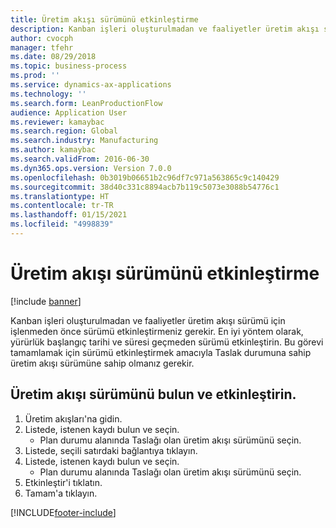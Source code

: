 ```yaml
---
title: Üretim akışı sürümünü etkinleştirme
description: Kanban işleri oluşturulmadan ve faaliyetler üretim akışı sürümü için işlenmeden önce sürümü etkinleştirmeniz gerekir.
author: cvocph
manager: tfehr
ms.date: 08/29/2018
ms.topic: business-process
ms.prod: ''
ms.service: dynamics-ax-applications
ms.technology: ''
ms.search.form: LeanProductionFlow
audience: Application User
ms.reviewer: kamaybac
ms.search.region: Global
ms.search.industry: Manufacturing
ms.author: kamaybac
ms.search.validFrom: 2016-06-30
ms.dyn365.ops.version: Version 7.0.0
ms.openlocfilehash: 0b3019b06651b2c96df7c971a563865c9c140429
ms.sourcegitcommit: 38d40c331c8894acb7b119c5073e3088b54776c1
ms.translationtype: HT
ms.contentlocale: tr-TR
ms.lasthandoff: 01/15/2021
ms.locfileid: "4998839"
---
```

# <a name="activate-a-production-flow-version"></a>Üretim akışı sürümünü etkinleştirme

[!include [banner](../../includes/banner.md)]

Kanban işleri oluşturulmadan ve faaliyetler üretim akışı sürümü için işlenmeden önce sürümü etkinleştirmeniz gerekir. En iyi yöntem olarak, yürürlük başlangıç tarihi ve süresi geçmeden sürümü etkinleştirin. Bu görevi tamamlamak için sürümü etkinleştirmek amacıyla Taslak durumuna sahip üretim akışı sürümüne sahip olmanız gerekir. 


## <a name="find-and-activate-a-production-flow-version"></a>Üretim akışı sürümünü bulun ve etkinleştirin.
1. Üretim akışları'na gidin.
2. Listede, istenen kaydı bulun ve seçin.
    * Plan durumu alanında Taslağı olan üretim akışı sürümünü seçin.  
3. Listede, seçili satırdaki bağlantıya tıklayın.
4. Listede, istenen kaydı bulun ve seçin.
    * Plan durumu alanında Taslağı olan üretim akışı sürümünü seçin.  
5. Etkinleştir'i tıklatın.
6. Tamam'a tıklayın.



[!INCLUDE[footer-include](../../../includes/footer-banner.md)]